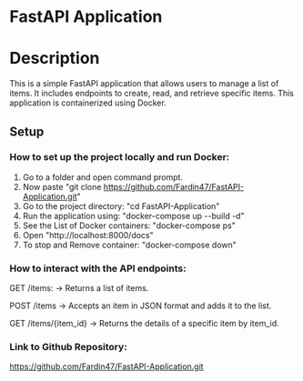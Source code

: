 # FastAPI Application

# Description
This is a simple FastAPI application that allows users to manage a list of items. It includes 
endpoints to create, read, and retrieve specific items. This application is containerized using Docker.

## Setup

### How to set up the project locally and run Docker:

1. Go to a folder and open command prompt. 
2. Now paste "git clone https://github.com/Fardin47/FastAPI-Application.git"
3. Go to the project directory: "cd FastAPI-Application"
4. Run the application using: "docker-compose up --build -d"
5. See the List of Docker containers: "docker-compose ps"
6. Open "http://localhost:8000/docs"
7. To stop and Remove container: "docker-compose down"

### How to interact with the API endpoints:

GET /items:
 -> Returns a list of items.

POST /items
 -> Accepts an item in JSON format and adds it to the list.

GET /items/{item_id}
 -> Returns the details of a specific item by item_id.

### Link to Github Repository:
https://github.com/Fardin47/FastAPI-Application.git